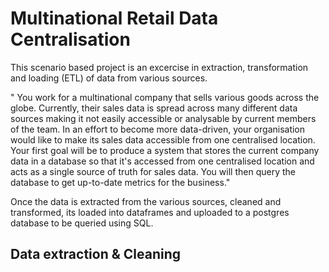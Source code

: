 # Multinational Retail Data Centralisation
This scenario based project is an excercise in extraction, transformation and loading (ETL) of data from various sources. 

" You work for a multinational company that sells various goods across the globe. Currently, their sales data is spread across many different data sources making it not easily accessible or analysable by current members of the team. In an effort to become more data-driven, your organisation would like to make its sales data accessible from one centralised location. Your first goal will be to produce a system that stores the current company data in a database so that it's accessed from one centralised location and acts as a single source of truth for sales data. You will then query the database to get up-to-date metrics for the business."

Once the data is extracted from the various sources, cleaned and transformed, its loaded into dataframes and uploaded to a postgres database to be queried using SQL. 

## Data extraction & Cleaning
